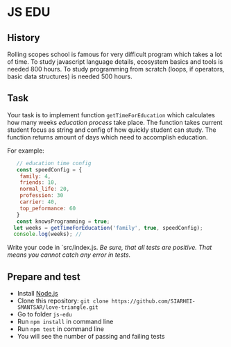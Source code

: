 # JS EDU

## History
Rolling scopes school is famous for very difficult program which takes a lot of time. To study javascript language details, ecosystem basics and tools is needed 800 hours. To study programming from scratch (loops, if operators, basic data structures) is needed 500 hours.

## Task
Your task is to implement function `getTimeForEducation` which calculates how many weeks *education process* take place. The function takes current student focus as string and config of how quickly student can study. The function returns amount of days which need to accomplish education.

For example:
```js
   // education time config
   const speedConfig = {
    family: 4,
    friends: 10,
    normal_life: 20,
    profession: 30
    carrier: 40,
    top_peformance: 60
   }
   const knowsProgramming = true;
  let weeks = getTimeForEducation('family', true, speedConfig);
  console.log(weeks); // 
```

Write your code in `src/index.js.
*Be sure, that all tests are positive. That means you cannot catch any error in tests.*


## Prepare and test

- Install [Node.js](https://nodejs.org/en/)
- Clone this repository: `git clone https://github.com/SIARHEI-SMANTSAR/love-triangle.git`
- Go to folder `js-edu`
- Run `npm install` in command line
- Run `npm test` in command line
- You will see the number of passing and failing tests
